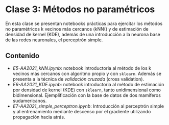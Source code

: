 # Clase 3: Métodos no paramétricos

En esta clase se presentan notebooks prácticas para ejercitar los métodos no paramétricos k vecinos más cercanos (kNN() y de estimación de densidad de kernel (KDE), además de una introducción a la neurona base de las redes neuronales, el perceptrón simple.

## Contenido

- *E5-AA2021_kNN.ipynb*: notebook introductoria al método de los k vecinos más cercanos con algoritmo propio y con `sklearn`. Además se presenta a la técnica de *validación cruzada* (cross validation).
- *E6-AA2021_KDE.ipynb*: notebook introductoria al método de estimación por densidad de kernel (KDE) con `sklearn`, tanto unidimensional como bidimensional. Ejemplificación con la base de datos de dos mamíferos sudamericanos.
- *E7-AA2021_simple_perceptron.ipynb*: Introducción al perceptrón simple y al entrenamiento mediante descenso por el gradiente utilizando propagación hacia atrás.
